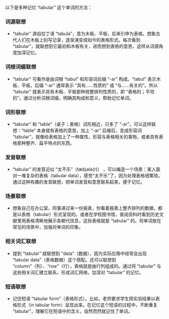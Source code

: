 以下是多种记忆 “tabular” 这个单词的方法：

### 词源联想
 - “tabular” 源自拉丁语 “tabula”，意为木板、平板，后来引申为表格。想象古代人们在木板上刻写记录，逐渐演变成如今的表格形式。每次看到 “tabular”，就联想到它最初和木板有关，进而想到表格的意思，这样从词源角度加深记忆。

### 词根词缀联想
 - “tabular” 可看作是由词根 “tabul” 和形容词后缀 “-ar” 构成。“tabul” 表示木板、平板，后缀 “-ar” 通常表示 “具有……性质的” 或 “与……有关的”。所以 “tabular” 就表示具有木板、平板那种规整排列性质的，即 “表格的；平坦的”。通过分析词根词缀，明确其构成和意义，帮助记忆单词。

### 词形联想
 - “tabular” 和 “table”（桌子；表格）词形相近，只多了 “-ar”。可以这样联想：“table” 本身就有表格的意思，加上 “-ar” 后缀后，变成形容词 “tabular”，就像给表格加上了一种属性，形容与表格相关的事物，或者具有表格那种整齐、扁平特点的东西。

### 发音联想
 - “tabular” 的发音近似 “太不乐”（tæbjələ(r)） ，可以编造一个场景：某人面对一堆复杂的表格（tabular data），感觉“太不乐”了，因为处理表格很繁琐。通过这种有趣的发音联想，把单词发音和意思联系起来，便于记忆。

### 场景联想
 - 想象自己在办公室，同事递过来一份报表，你看着报表上整齐排列的数据，都是以表格（tabular）形式呈现的。或者在学校图书馆，查阅资料时看到历史文献里用表格清晰地展示各朝代信息，这些表格就是 “tabular” 的。将单词放在常见的场景中，加强对单词的印象。

### 相关词汇联想
 - 提到 “tabular” 就联想到 “data”（数据），因为实际应用中经常会出现 “tabular data”（表格数据）这个搭配。还可以联想到 “column”（列）、“row”（行），表格就是由行列组成的。通过将 “tabular” 与这些相关词汇建立联系，形成词汇网络，加深对 “tabular” 的记忆。

### 短语联想
 - 记住短语 “tabular form”（表格形式）。比如，老师要求学生把实验结果以表格形式（in tabular form）呈现出来。在记忆这个短语的过程中，不断重复 “tabular”，理解它在短语中的含义，自然而然就记住了单词。 